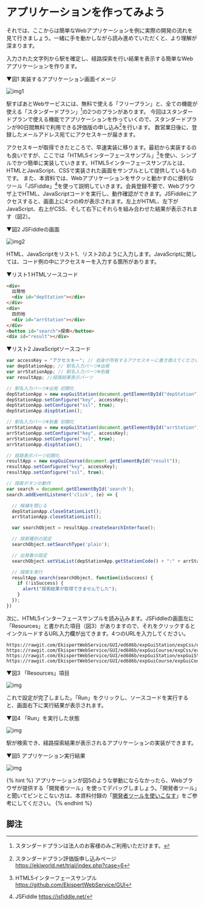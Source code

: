 # アプリケーションを作ってみよう

それでは、ここからは簡単なWebアプリケーションを例に実際の開発の流れを見て行きましょう。一緒に手を動かしながら読み進めていただくと、より理解が深まります。

入力された文字列から駅を確定し、経路探索を行い結果を表示する簡単なWebアプリケーションを作ります。

▼図1 実装するアプリケーション画面イメージ

![img1](https://docs.google.com/drawings/d/e/2PACX-1vQEwohVNihVrcpstBEzVi1lXT_rjA_MybKX-3sSK-R2FBz1kklEppFinA5zA2rYx_QU8Ebzq5xunqG5/pub?w=1240&h=884)


駅すぱあとWebサービスには、無料で使える「フリープラン」と、全ての機能が使える「スタンダードプラン」[^1]の2つのプランがあります。
今回はスタンダードプランで使える機能でアプリケーションを作っていくので、スタンダードプランが90日間無料で利用できる評価版の申し込み[^2]を行います。
数営業日後に、登録したメールアドレス宛てにアクセスキーが届きます。

アクセスキーが取得できたところで、早速実装に移ります。最初から実装するのも良いですが、ここでは「HTML5インターフェースサンプル」[^3]を使い、シンプルでかつ簡単に実装していきます。HTML5インターフェースサンプルとは、HTMLとJavaScript、CSSで実装された画面をサンプルとして提供しているものです。
また、本資料では、Webアプリケーションをサクッと動かすのに便利なツール「JSFiddle」[^4]を使って説明していきます。会員登録不要で、Webブラウザ上でHTML、JavaScriptコードを実行し、動作確認ができます。JSFiddleにアクセスすると、画面上に4つの枠が表示されます。左上がHTML、左下がJavaScript、右上がCSS、そして右下にそれらを組み合わせた結果が表示されます（図2）。

▼図2 JSFiddleの画面

![img2](https://docs.google.com/drawings/d/e/2PACX-1vSuw02x_PKsm_w6BSAp7rNB4qLTY-jwtNNFwJlqIm_-yGgq_VhFl9Nz38BMV4CBLeYZn6eZStVmZfpR/pub?w=1392&h=868)


HTML、JavaScriptをリスト1、リスト2のように入力します。JavaScriptに関しては、コード例の中にアクセスキーを入力する箇所があります。

▼リスト1 HTMLソースコード

```html
<div>
  出発地
  <div id="depStation"></div>
</div>
<div>
  目的地
  <div id="arrStation"></div>
</div>
<button id="search">探索</button>
<div id="result"></div>
```

▼リスト2 JavaScriptソースコード

```JavaScript
var accessKey = "アクセスキー"; // 自身が所有するアクセスキーに書き換えてください。
var depStationApp; // 駅名入力パーツ#出発
var arrStationApp; // 駅名入力パーツ#到着
var resultApp; //経路結果表示パーツ

// 駅名入力パーツ#出発 初期化
depStationApp = new expGuiStation(document.getElementById("depStation"));
depStationApp.setConfigure("key", accessKey);
depStationApp.setConfigure("ssl", true);
depStationApp.dispStation();

// 駅名入力パーツ#到着 初期化
arrStationApp = new expGuiStation(document.getElementById("arrStation"));
arrStationApp.setConfigure("key", accessKey);
arrStationApp.setConfigure("ssl", true);
arrStationApp.dispStation();

// 経路表示パーツ初期化
resultApp = new expGuiCourse(document.getElementById("result"));
resultApp.setConfigure("key", accessKey);
resultApp.setConfigure("ssl", true);

// 探索ボタンの動作
var search = document.getElementById('search');
search.addEventListener('click', (e) => {

  // 候補を閉じる
  depStationApp.closeStationList();
  arrStationApp.closeStationList();

  var searchObject = resultApp.createSearchInterface();

  // 探索種別の設定
  searchObject.setSearchType('plain');

  // 出発着の設定
  searchObject.setViaList(depStationApp.getStationCode() + ":" + arrStationApp.getStationCode());

  // 探索を実行
  resultApp.search(searchObject, function(isSuccess) {
    if (!isSuccess) {
      alert("探索結果が取得できませんでした");
    }
  });
})
```

次に、HTML5インターフェースサンプルを読み込みます。JSFiddleの画面左に「Resources」と書かれた項目（図3）がありますので、それをクリックするとインクルードするURL入力欄が出てきます。4つのURLを入力してください。

```
https://rawgit.com/EkispertWebService/GUI/ed686b/expGuiStation/expCss/expGuiStation.css
https://rawgit.com/EkispertWebService/GUI/ed686b/expGuiCourse/expCss/expGuiCourse.css
https://rawgit.com/EkispertWebService/GUI/ed686b/expGuiStation/expGuiStation.js
https://rawgit.com/EkispertWebService/GUI/ed686b/expGuiCourse/expGuiCourse.js
```

▼図3 「Resources」項目

![img](https://docs.google.com/drawings/d/e/2PACX-1vQJ8ocaoJ62gXCbtTcnqF3LwAUIpwViQJtfZhjPFhWJU1JO_aS-t22wi1RgEnFVk81UcXq6NUkrZPJh/pub?w=611&h=376)


これで設定が完了しました。「Run」をクリックし、ソースコードを実行すると、画面右下に実行結果が表示されます。

▼図4 「Run」を実行した状態

![img](https://docs.google.com/drawings/d/e/2PACX-1vR4_IiJPjADK4v6_mMvlOdm7yLJguYWS4aRsNfwL8gy0uu0S6IXrbA9QVFETApoJ2BI02R_wSwZTn5h/pub?w=1044&h=621)

駅が検索でき、経路探索結果が表示されるアプリケーションの実装ができます。

▼図5 アプリケーション実行結果

![img](https://docs.google.com/drawings/d/e/2PACX-1vTYE4DXFueLrsS-2ceyci4Fbgif59CLUS1Y4mDkxAV0mq8wcuS75vpffjwOd4uK0NhGr42dK9XoVDxz/pub?w=820&h=569)

{% hint %}
アプリケーションが図5のような挙動にならなかったら、Webブラウザが提供する「開発者ツール」を使ってデバッグしましょう。「開発者ツール」と聞いてピンとこない方は、本資料付録の「[開発者ツールを使いこなす](/docs/appendix.md#devtool)」をご参考にしてください。
{% endhint %}


## 脚注
[^1]: スタンダードプランは法人のお客様のみご利用いただけます。
[^2]: スタンダードプラン評価版申し込みページ https://ekiworld.net/trial/index.php?case=6
[^3]: HTML5インターフェースサンプル https://github.com/EkispertWebService/GUI
[^4]: JSFiddle https://jsfiddle.net/
